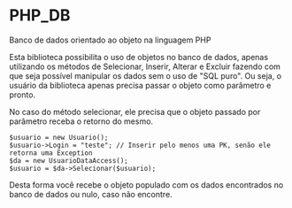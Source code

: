 # PHP_DB

Banco de dados orientado ao objeto na linguagem PHP

Esta biblioteca possibilita o uso de objetos no banco de dados, apenas utilizando os métodos de Selecionar, Inserir, Alterar e Excluir fazendo com que seja possível manipular os dados sem o uso de "SQL puro". Ou seja, o usuário da biblioteca apenas precisa passar o objeto como parâmetro e pronto.

No caso do método selecionar, ele precisa que o objeto passado por parâmetro receba o retorno do mesmo.

    $usuario = new Usuario();
    $usuario->Login = "teste"; // Inserir pelo menos uma PK, senão ele retorna uma Exception
    $da = new UsuarioDataAccess();
    $usuario = $da->Selecionar($usuario);

Desta forma você recebe o objeto populado com os dados encontrados no banco de dados ou nulo, caso não encontre.
